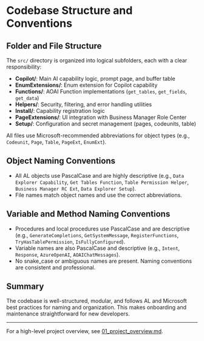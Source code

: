 # Codebase Structure and Conventions

## Folder and File Structure

The `src/` directory is organized into logical subfolders, each with a clear responsibility:

- **Copilot/**: Main AI capability logic, prompt page, and buffer table
- **EnumExtensions/**: Enum extension for Copilot capability
- **Functions/**: AOAI Function implementations (`get_tables`, `get_fields`, `get_data`)
- **Helpers/**: Security, filtering, and error handling utilities
- **Install/**: Capability registration logic
- **PageExtensions/**: UI integration with Business Manager Role Center
- **Setup/**: Configuration and secret management (pages, codeunits, table)

All files use Microsoft-recommended abbreviations for object types (e.g., `Codeunit`, `Page`, `Table`, `PageExt`, `EnumExt`).

## Object Naming Conventions

- All AL objects use PascalCase and are highly descriptive (e.g., `Data Explorer Capability`, `Get Tables Function`, `Table Permission Helper`, `Business Manager RC Ext`, `Data Explorer Setup`).
- File names match object names and use the correct abbreviations.

## Variable and Method Naming Conventions

- Procedures and local procedures use PascalCase and are descriptive (e.g., `GenerateCompletions`, `GetSystemMessage`, `RegisterFunctions`, `TryHasTablePermission`, `IsFullyConfigured`).
- Variable names are also PascalCase and descriptive (e.g., `Intent`, `Response`, `AzureOpenAI`, `AOAIChatMessages`).
- No snake_case or ambiguous names are present. Naming conventions are consistent and professional.

## Summary

The codebase is well-structured, modular, and follows AL and Microsoft best practices for naming and organization. This makes onboarding and maintenance straightforward for new developers.

---
For a high-level project overview, see [01_project_overview.md](./01_project_overview.md).
